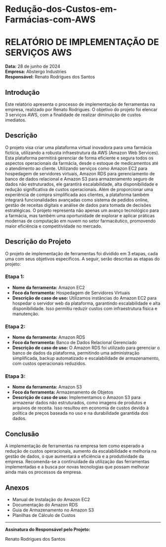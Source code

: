 # Redução-dos-Custos-em-Farmácias-com-AWS

# RELATÓRIO DE IMPLEMENTAÇÃO DE SERVIÇOS AWS

**Data:** 28 de junho de 2024  
**Empresa:** Abstergo Industries  
**Responsável:** Renato Rodrigues dos Santos

## Introdução

Este relatório apresenta o processo de implementação de ferramentas na empresa, realizado por Renato Rodrigues. O objetivo do projeto foi elencar 3 serviços AWS, com a finalidade de realizar diminuição de custos imediatos.

## Descrição

O projeto visa criar uma plataforma virtual inovadora para uma farmácia fictícia, utilizando a robusta infraestrutura da AWS (Amazon Web Services). Esta plataforma permitirá gerenciar de forma eficiente e segura todos os aspectos operacionais da farmácia, desde o estoque de medicamentos até o atendimento ao cliente. Utilizando serviços como Amazon EC2 para hospedagem de servidores virtuais, Amazon RDS para gerenciamento de banco de dados relacional e Amazon S3 para armazenamento seguro de dados não estruturados, ele garantirá escalabilidade, alta disponibilidade e redução significativa de custos operacionais. Além de proporcionar uma experiência de compra simplificada aos clientes, a plataforma também integrará funcionalidades avançadas como sistema de pedidos online, gestão de receitas digitais e análise de dados para tomada de decisões estratégicas. O projeto representa não apenas um avanço tecnológico para a farmácia, mas também uma oportunidade de explorar e aplicar práticas modernas de computação em nuvem no setor farmacêutico, promovendo maior eficiência e competitividade no mercado.

## Descrição do Projeto

O projeto de implementação de ferramentas foi dividido em 3 etapas, cada uma com seus objetivos específicos. A seguir, serão descritas as etapas do projeto:

### Etapa 1:
- **Nome da ferramenta:** Amazon EC2
- **Foco da ferramenta:** Hospedagem de Servidores Virtuais
- **Descrição de caso de uso:** Utilizamos instâncias do Amazon EC2 para hospedar o servidor web da plataforma, garantindo escalabilidade e alta disponibilidade. Isso permitiu reduzir custos com infraestrutura física e manutenção.

### Etapa 2:
- **Nome da ferramenta:** Amazon RDS
- **Foco da ferramenta:** Banco de Dados Relacional Gerenciado
- **Descrição de caso de uso:** O Amazon RDS foi utilizado para gerenciar o banco de dados da plataforma, permitindo uma administração simplificada, backup automatizado e escalabilidade de armazenamento, com custos operacionais reduzidos.

### Etapa 3:
- **Nome da ferramenta:** Amazon S3
- **Foco da ferramenta:** Armazenamento de Objetos
- **Descrição de caso de uso:** Implementamos o Amazon S3 para armazenar dados não estruturados, como imagens de produtos e arquivos de receita. Isso resultou em economia de custos devido à política de preços baseada no uso e na durabilidade garantida dos dados.

## Conclusão

A implementação de ferramentas na empresa tem como esperado a redução de custos operacionais, aumento da escalabilidade e melhoria na gestão de dados, o que aumentará a eficiência e a produtividade da empresa. Recomenda-se a continuidade da utilização das ferramentas implementadas e a busca por novas tecnologias que possam melhorar ainda mais os processos da empresa.

## Anexos

- Manual de Instalação do Amazon EC2
- Documentação do Amazon RDS
- Guia de Armazenamento no Amazon S3
- Planilhas de Cálculo de Custos

---

**Assinatura do Responsável pelo Projeto:**

Renato Rodrigues dos Santos
